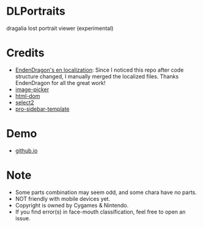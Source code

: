 # DLPortraits
dragalia lost portrait viewer (experimental)
# Credits
- [EndenDragon's en localization](https://github.com/EndenDragon/DLPortraits): Since I noticed this repo after code structure changed, I manually merged the localized files. Thanks EndenDragon for all the great work!
- [image-picker](https://github.com/rvera/image-picker)
- [html-dom](https://github.com/phuoc-ng/html-dom)
- [select2](https://github.com/select2/select2)
- [pro-sidebar-template](https://github.com/azouaoui-med/pro-sidebar-template)
# Demo
- [github.io](https://sh0wer1ee.github.io/DLPortraits)
# Note
- Some parts combination may seem odd, and some chara have no parts.
- NOT friendly with mobile devices yet.
- Copyright is owned by Cygames & Nintendo.
- If you find error(s) in face-mouth classification, feel free to open an issue.